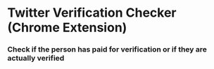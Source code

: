 # Twitter Verification Checker (Chrome Extension)
### Check if the person has paid for verification or if they are actually verified
